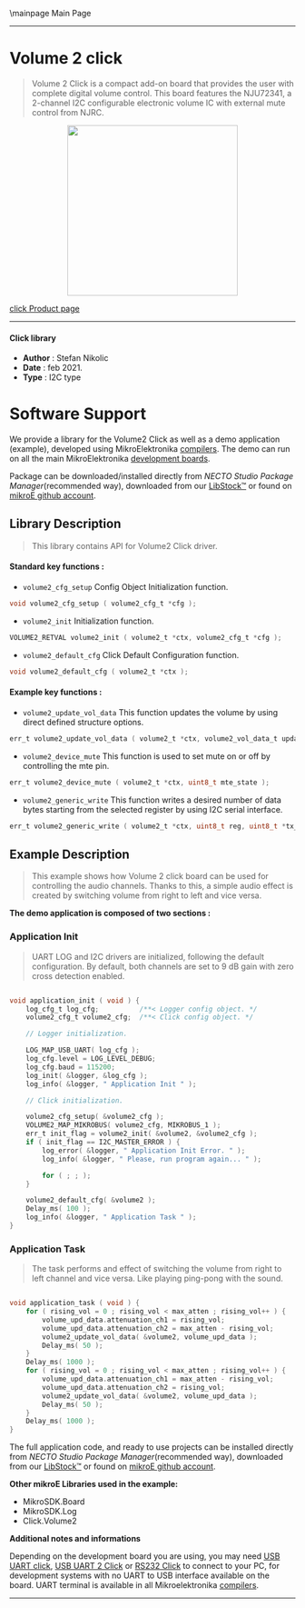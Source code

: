 \mainpage Main Page

---
# Volume 2 click

> Volume 2 Click is a compact add-on board that provides the user with complete digital volume control. This board features the NJU72341, a 2-channel I2C configurable electronic volume IC with external mute control from NJRC.

<p align="center">
  <img src="https://download.mikroe.com/images/click_for_ide/volume2_click.png" height=300px>
</p>

[click Product page](https://www.mikroe.com/volume-2-click)

---


#### Click library

- **Author**        : Stefan Nikolic
- **Date**          : feb 2021.
- **Type**          : I2C type


# Software Support

We provide a library for the Volume2 Click
as well as a demo application (example), developed using MikroElektronika
[compilers](https://www.mikroe.com/necto-studio).
The demo can run on all the main MikroElektronika [development boards](https://www.mikroe.com/development-boards).

Package can be downloaded/installed directly from *NECTO Studio Package Manager*(recommended way), downloaded from our [LibStock&trade;](https://libstock.mikroe.com) or found on [mikroE github account](https://github.com/MikroElektronika/mikrosdk_click_v2/tree/master/clicks).

## Library Description

> This library contains API for Volume2 Click driver.

#### Standard key functions :

- `volume2_cfg_setup` Config Object Initialization function.
```c
void volume2_cfg_setup ( volume2_cfg_t *cfg );
```

- `volume2_init` Initialization function.
```c
VOLUME2_RETVAL volume2_init ( volume2_t *ctx, volume2_cfg_t *cfg );
```

- `volume2_default_cfg` Click Default Configuration function.
```c
void volume2_default_cfg ( volume2_t *ctx );
```

#### Example key functions :

- `volume2_update_vol_data` This function updates the volume by using direct defined structure options.
```c
err_t volume2_update_vol_data ( volume2_t *ctx, volume2_vol_data_t update_data );
```

- `volume2_device_mute` This function is used to set mute on or off by controlling the mte pin.
```c
err_t volume2_device_mute ( volume2_t *ctx, uint8_t mte_state );
```

- `volume2_generic_write` This function writes a desired number of data bytes starting from the selected register by using I2C serial interface.
```c
err_t volume2_generic_write ( volume2_t *ctx, uint8_t reg, uint8_t *tx_buf, uint8_t tx_len );
```

## Example Description

> This example shows how Volume 2 click board can be used
for controlling the audio channels. Thanks to this, a
simple audio effect is created by switching volume from
right to left and vice versa.

**The demo application is composed of two sections :**

### Application Init

> UART LOG and I2C drivers are initialized, following the
default configuration. By default, both channels are set
to 9 dB gain with zero cross detection enabled.

```c

void application_init ( void ) {
    log_cfg_t log_cfg;          /**< Logger config object. */
    volume2_cfg_t volume2_cfg;  /**< Click config object. */

    // Logger initialization.

    LOG_MAP_USB_UART( log_cfg );
    log_cfg.level = LOG_LEVEL_DEBUG;
    log_cfg.baud = 115200;
    log_init( &logger, &log_cfg );
    log_info( &logger, " Application Init " );

    // Click initialization.

    volume2_cfg_setup( &volume2_cfg );
    VOLUME2_MAP_MIKROBUS( volume2_cfg, MIKROBUS_1 );
    err_t init_flag = volume2_init( &volume2, &volume2_cfg );
    if ( init_flag == I2C_MASTER_ERROR ) {
        log_error( &logger, " Application Init Error. " );
        log_info( &logger, " Please, run program again... " );

        for ( ; ; );
    }

    volume2_default_cfg( &volume2 );
    Delay_ms( 100 );
    log_info( &logger, " Application Task " );
}

```

### Application Task

> The task performs and effect of switching the volume
from right to left channel and vice versa. Like playing
ping-pong with the sound.

```c

void application_task ( void ) {
    for ( rising_vol = 0 ; rising_vol < max_atten ; rising_vol++ ) {
        volume_upd_data.attenuation_ch1 = rising_vol;
        volume_upd_data.attenuation_ch2 = max_atten - rising_vol;
        volume2_update_vol_data( &volume2, volume_upd_data );
        Delay_ms( 50 );
    }
    Delay_ms( 1000 );
    for ( rising_vol = 0 ; rising_vol < max_atten ; rising_vol++ ) {
        volume_upd_data.attenuation_ch1 = max_atten - rising_vol;
        volume_upd_data.attenuation_ch2 = rising_vol;
        volume2_update_vol_data( &volume2, volume_upd_data );
        Delay_ms( 50 );
    }
    Delay_ms( 1000 );
}

```

The full application code, and ready to use projects can be installed directly from *NECTO Studio Package Manager*(recommended way), downloaded from our [LibStock&trade;](https://libstock.mikroe.com) or found on [mikroE github account](https://github.com/MikroElektronika/mikrosdk_click_v2/tree/master/clicks).

**Other mikroE Libraries used in the example:**

- MikroSDK.Board
- MikroSDK.Log
- Click.Volume2

**Additional notes and informations**

Depending on the development board you are using, you may need
[USB UART click](https://www.mikroe.com/usb-uart-click),
[USB UART 2 Click](https://www.mikroe.com/usb-uart-2-click) or
[RS232 Click](https://www.mikroe.com/rs232-click) to connect to your PC, for
development systems with no UART to USB interface available on the board. UART
terminal is available in all Mikroelektronika
[compilers](https://shop.mikroe.com/compilers).

---
